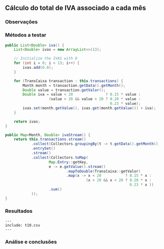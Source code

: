 ## Cálculo do total de IVA associado a cada mês

### Observações

### Métodos a testar

```{.java caption="Cálculo do total de IVA para cada mês"}
public List<Double> iva() {
    List<Double> ivas = new ArrayList<>(13);

    // Initialize the IVAS with 0
    for (int i = 0; i < 13; i++) {
        ivas.add(0.0);
    }

    for (TransCaixa transaction : this.transactions) {
        Month month = transaction.getData().getMonth();
        Double value = transaction.getValor();
        Double iva = value < 20               ? 0.15 * value :
                    (value > 20 && value < 20 ? 0.20 * value :
                                                0.23 * value);
        ivas.set(month.getValue(), ivas.get(month.getValue()) + iva);
    }

    return ivas;
}
```

```{.java caption="Cálculo do total de IVA para cada mês, com recurso a streams"}
public Map<Month, Double> ivaStream() {
    return this.transactions.stream()
            .collect(Collectors.groupingBy(t -> t.getData().getMonth()))
            .entrySet()
            .stream()
            .collect(Collectors.toMap(
                    Map.Entry::getKey,
                    e -> e.getValue().stream()
                            .mapToDouble(TransCaixa::getValor)
                            .map(x -> x < 20           ? 0.15 * x :
                                     (x > 20 && x < 20 ? 0.20 * x :
                                                         0.23 * x ))
                    .sum()
            ));
}  
```


### Resultados

```table
---
include: t10.csv
---
```

### Análise e conclusões


